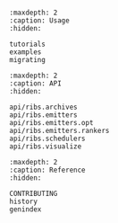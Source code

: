```{include} readme.md
```

```{toctree}
:maxdepth: 2
:caption: Usage
:hidden:

tutorials
examples
migrating
```

```{toctree}
:maxdepth: 2
:caption: API
:hidden:

api/ribs.archives
api/ribs.emitters
api/ribs.emitters.opt
api/ribs.emitters.rankers
api/ribs.schedulers
api/ribs.visualize
```

```{toctree}
:maxdepth: 2
:caption: Reference
:hidden:

CONTRIBUTING
history
genindex
```
